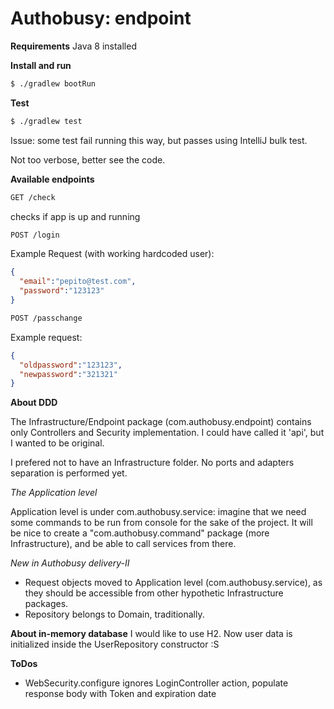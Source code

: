Authobusy: endpoint
==================

**Requirements**
Java 8 installed

**Install and run**

```bash
$ ./gradlew bootRun
```
**Test**

```bash
$ ./gradlew test
```

Issue: some test fail running this way, but passes using IntelliJ bulk test.

Not too verbose, better see the code.

**Available endpoints**

```bash
GET /check
```
checks if app is up and running

```bash
POST /login
```
Example Request (with working hardcoded user):

```json
{
  "email":"pepito@test.com",
  "password":"123123"
}
```

```bash
POST /passchange
```

Example request:
```json
{
  "oldpassword":"123123",
  "newpassword":"321321"
}
```

**About DDD**

The Infrastructure/Endpoint package (com.authobusy.endpoint) contains only Controllers and Security implementation. I could have called it 'api', but I wanted to be original.

I prefered not to have an Infrastructure folder. No ports and adapters separation is performed yet.

*The Application level* 

Application level is under com.authobusy.service: imagine that we need some commands to be run from console for the sake of the project.
It will be nice to create a "com.authobusy.command" package (more Infrastructure), and be able to call
services from there.

*New in Authobusy delivery-II* 
- Request objects moved to Application level (com.authobusy.service), as they should be accessible from other hypothetic Infrastructure packages.
- Repository belongs to Domain, traditionally.

**About in-memory database**
I would like to use H2. Now user data is initialized inside the UserRepository constructor :S

**ToDos**
- WebSecurity.configure ignores LoginController action,
populate response body with Token and expiration date